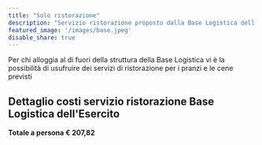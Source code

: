 ```yaml
---
title: "Solo ristorazione"
description: "Servizio ristorazione proposto dalla Base Logistica dell'Esercito"
featured_image: '/images/base.jpeg'
disable_share: true
--- 
```

Per chi alloggia al di fuori della struttura della Base Logistica vi è la possibilità di usufruire dei servizi di ristorazione per i pranzi e le cene previsti 

## Dettaglio costi servizio ristorazione Base Logistica dell'Esercito

**Totale a persona € 207,82** 